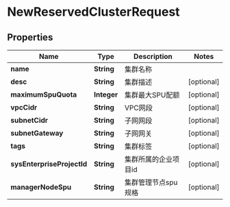 
# NewReservedClusterRequest

## Properties
Name | Type | Description | Notes
------------ | ------------- | ------------- | -------------
**name** | **String** | 集群名称 | 
**desc** | **String** | 集群描述 |  [optional]
**maximumSpuQuota** | **Integer** | 集群最大SPU配额 |  [optional]
**vpcCidr** | **String** | VPC网段 |  [optional]
**subnetCidr** | **String** | 子网网段 |  [optional]
**subnetGateway** | **String** | 子网网关 |  [optional]
**tags** | **String** | 集群标签 |  [optional]
**sysEnterpriseProjectId** | **String** | 集群所属的企业项目id |  [optional]
**managerNodeSpu** | **String** | 集群管理节点spu规格 |  [optional]



